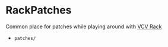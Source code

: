 # RackPatches

Common place for patches while playing around with [VCV Rack](https://vcvrack.com/)


* `patches/`
